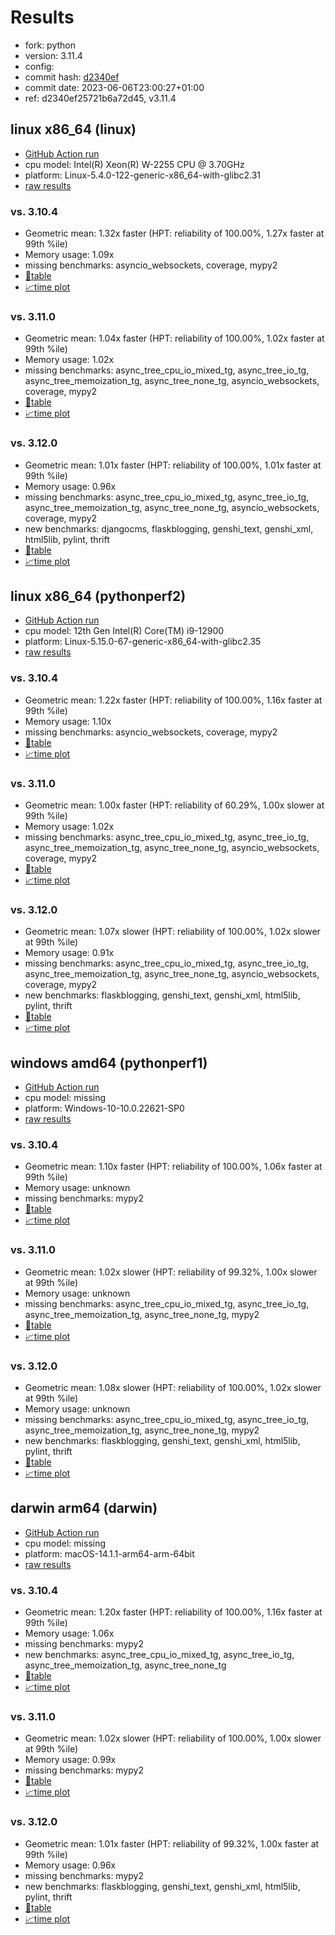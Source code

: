 # Results

- fork: python
- version: 3.11.4
- config: 
- commit hash: [d2340ef](https://github.com/python/cpython/commit/d2340ef)
- commit date: 2023-06-06T23:00:27+01:00
- ref: d2340ef25721b6a72d45, v3.11.4

## linux x86_64 (linux)

- [GitHub Action run](https://github.com/faster-cpython/benchmarking/actions/runs/5204077606)
- cpu model: Intel(R) Xeon(R) W-2255 CPU @ 3.70GHz
- platform: Linux-5.4.0-122-generic-x86_64-with-glibc2.31
- [raw results](bm-20230606-linux-x86_64-python-v3.11.4-3.11.4-d2340ef.json)

### vs. 3.10.4

- Geometric mean: 1.32x faster (HPT: reliability of 100.00%, 1.27x faster at 99th %ile)
- Memory usage: 1.09x
- missing benchmarks: asyncio_websockets, coverage, mypy2
- [📄table](bm-20230606-linux-x86_64-python-v3.11.4-3.11.4-d2340ef-vs-3.10.4.md)
- [📈time plot](bm-20230606-linux-x86_64-python-v3.11.4-3.11.4-d2340ef-vs-3.10.4.png)

### vs. 3.11.0

- Geometric mean: 1.04x faster (HPT: reliability of 100.00%, 1.02x faster at 99th %ile)
- Memory usage: 1.02x
- missing benchmarks: async_tree_cpu_io_mixed_tg, async_tree_io_tg, async_tree_memoization_tg, async_tree_none_tg, asyncio_websockets, coverage, mypy2
- [📄table](bm-20230606-linux-x86_64-python-v3.11.4-3.11.4-d2340ef-vs-3.11.0.md)
- [📈time plot](bm-20230606-linux-x86_64-python-v3.11.4-3.11.4-d2340ef-vs-3.11.0.png)

### vs. 3.12.0

- Geometric mean: 1.01x faster (HPT: reliability of 100.00%, 1.01x faster at 99th %ile)
- Memory usage: 0.96x
- missing benchmarks: async_tree_cpu_io_mixed_tg, async_tree_io_tg, async_tree_memoization_tg, async_tree_none_tg, asyncio_websockets, coverage, mypy2
- new benchmarks: djangocms, flaskblogging, genshi_text, genshi_xml, html5lib, pylint, thrift
- [📄table](bm-20230606-linux-x86_64-python-v3.11.4-3.11.4-d2340ef-vs-3.12.0.md)
- [📈time plot](bm-20230606-linux-x86_64-python-v3.11.4-3.11.4-d2340ef-vs-3.12.0.png)

## linux x86_64 (pythonperf2)

- [GitHub Action run](https://github.com/faster-cpython/benchmarking/actions/runs/5204077606)
- cpu model: 12th Gen Intel(R) Core(TM) i9-12900
- platform: Linux-5.15.0-67-generic-x86_64-with-glibc2.35
- [raw results](bm-20230606-pythonperf2-x86_64-python-v3.11.4-3.11.4-d2340ef.json)

### vs. 3.10.4

- Geometric mean: 1.22x faster (HPT: reliability of 100.00%, 1.16x faster at 99th %ile)
- Memory usage: 1.10x
- missing benchmarks: asyncio_websockets, coverage, mypy2
- [📄table](bm-20230606-pythonperf2-x86_64-python-v3.11.4-3.11.4-d2340ef-vs-3.10.4.md)
- [📈time plot](bm-20230606-pythonperf2-x86_64-python-v3.11.4-3.11.4-d2340ef-vs-3.10.4.png)

### vs. 3.11.0

- Geometric mean: 1.00x faster (HPT: reliability of 60.29%, 1.00x slower at 99th %ile)
- Memory usage: 1.02x
- missing benchmarks: async_tree_cpu_io_mixed_tg, async_tree_io_tg, async_tree_memoization_tg, async_tree_none_tg, asyncio_websockets, coverage, mypy2
- [📄table](bm-20230606-pythonperf2-x86_64-python-v3.11.4-3.11.4-d2340ef-vs-3.11.0.md)
- [📈time plot](bm-20230606-pythonperf2-x86_64-python-v3.11.4-3.11.4-d2340ef-vs-3.11.0.png)

### vs. 3.12.0

- Geometric mean: 1.07x slower (HPT: reliability of 100.00%, 1.02x slower at 99th %ile)
- Memory usage: 0.91x
- missing benchmarks: async_tree_cpu_io_mixed_tg, async_tree_io_tg, async_tree_memoization_tg, async_tree_none_tg, asyncio_websockets, coverage, mypy2
- new benchmarks: flaskblogging, genshi_text, genshi_xml, html5lib, pylint, thrift
- [📄table](bm-20230606-pythonperf2-x86_64-python-v3.11.4-3.11.4-d2340ef-vs-3.12.0.md)
- [📈time plot](bm-20230606-pythonperf2-x86_64-python-v3.11.4-3.11.4-d2340ef-vs-3.12.0.png)

## windows amd64 (pythonperf1)

- [GitHub Action run](https://github.com/faster-cpython/benchmarking/actions/runs/5204077606)
- cpu model: missing
- platform: Windows-10-10.0.22621-SP0
- [raw results](bm-20230606-pythonperf1-amd64-python-v3.11.4-3.11.4-d2340ef.json)

### vs. 3.10.4

- Geometric mean: 1.10x faster (HPT: reliability of 100.00%, 1.06x faster at 99th %ile)
- Memory usage: unknown
- missing benchmarks: mypy2
- [📄table](bm-20230606-pythonperf1-amd64-python-v3.11.4-3.11.4-d2340ef-vs-3.10.4.md)
- [📈time plot](bm-20230606-pythonperf1-amd64-python-v3.11.4-3.11.4-d2340ef-vs-3.10.4.png)

### vs. 3.11.0

- Geometric mean: 1.02x slower (HPT: reliability of 99.32%, 1.00x slower at 99th %ile)
- Memory usage: unknown
- missing benchmarks: async_tree_cpu_io_mixed_tg, async_tree_io_tg, async_tree_memoization_tg, async_tree_none_tg, mypy2
- [📄table](bm-20230606-pythonperf1-amd64-python-v3.11.4-3.11.4-d2340ef-vs-3.11.0.md)
- [📈time plot](bm-20230606-pythonperf1-amd64-python-v3.11.4-3.11.4-d2340ef-vs-3.11.0.png)

### vs. 3.12.0

- Geometric mean: 1.08x slower (HPT: reliability of 100.00%, 1.02x slower at 99th %ile)
- Memory usage: unknown
- missing benchmarks: async_tree_cpu_io_mixed_tg, async_tree_io_tg, async_tree_memoization_tg, async_tree_none_tg, mypy2
- new benchmarks: flaskblogging, genshi_text, genshi_xml, html5lib, pylint, thrift
- [📄table](bm-20230606-pythonperf1-amd64-python-v3.11.4-3.11.4-d2340ef-vs-3.12.0.md)
- [📈time plot](bm-20230606-pythonperf1-amd64-python-v3.11.4-3.11.4-d2340ef-vs-3.12.0.png)

## darwin arm64 (darwin)

- [GitHub Action run](https://github.com/faster-cpython/benchmarking/actions/runs/6961755333)
- cpu model: missing
- platform: macOS-14.1.1-arm64-arm-64bit
- [raw results](bm-20230606-darwin-arm64-python-d2340ef25721b6a72d45-3.11.4-d2340ef.json)

### vs. 3.10.4

- Geometric mean: 1.20x faster (HPT: reliability of 100.00%, 1.16x faster at 99th %ile)
- Memory usage: 1.06x
- missing benchmarks: mypy2
- new benchmarks: async_tree_cpu_io_mixed_tg, async_tree_io_tg, async_tree_memoization_tg, async_tree_none_tg
- [📄table](bm-20230606-darwin-arm64-python-d2340ef25721b6a72d45-3.11.4-d2340ef-vs-3.10.4.md)
- [📈time plot](bm-20230606-darwin-arm64-python-d2340ef25721b6a72d45-3.11.4-d2340ef-vs-3.10.4.png)

### vs. 3.11.0

- Geometric mean: 1.02x slower (HPT: reliability of 100.00%, 1.00x slower at 99th %ile)
- Memory usage: 0.99x
- missing benchmarks: mypy2
- [📄table](bm-20230606-darwin-arm64-python-d2340ef25721b6a72d45-3.11.4-d2340ef-vs-3.11.0.md)
- [📈time plot](bm-20230606-darwin-arm64-python-d2340ef25721b6a72d45-3.11.4-d2340ef-vs-3.11.0.png)

### vs. 3.12.0

- Geometric mean: 1.01x faster (HPT: reliability of 99.32%, 1.00x faster at 99th %ile)
- Memory usage: 0.96x
- missing benchmarks: mypy2
- new benchmarks: flaskblogging, genshi_text, genshi_xml, html5lib, pylint, thrift
- [📄table](bm-20230606-darwin-arm64-python-d2340ef25721b6a72d45-3.11.4-d2340ef-vs-3.12.0.md)
- [📈time plot](bm-20230606-darwin-arm64-python-d2340ef25721b6a72d45-3.11.4-d2340ef-vs-3.12.0.png)

